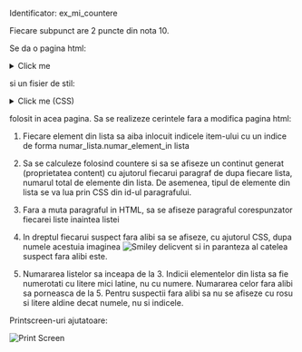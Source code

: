 Identificator: ex_mi_countere

Fiecare subpunct are 2 puncte din nota 10.

Se da o pagina html:

<details>
<summary> Click me </summary>
<p>
    
```
<!DOCTYPE html>
<html>
<head>
	<meta charset="UTF-8"/>
	<title>Cazul lui Monsieur Gandac de Cuisine</title>
	<link rel="stylesheet" href="stil_test_countere_gandacescu.css" type="text/css"/>
</head>
<body>
	<div id="container">
		<h1>Document referitor la tragicul sfarsit al lui Monsieur Gandac de Cuisine</h1>
		<p>Azi, <time datetime="2015-04-12">12 aprilie 2015</time>, s-a intamplat un tragic accident in care respectabilul Monsieur Gandac de Cuisine a fost calcat, fara de mila, pe intuneric, de catre un rauvoitor.</p>

		<p>Iata listele celor prezenti la locul faptei (primele 2 liste nu sunt trecute aici - in ele erau 4 suspecti fara alibi):</p>
		<div class="cont_lista">
			<ol>
				<li> Mitza </li>
				<li class="fara_alibi"> Mimi </li>
				<li> Miau </li>
				<li> Motanette </li>
			</ol>
			<p class="concluzie" id="pisici"></p>
		</div>
		<div class="cont_lista">
			<ol>
				<li> Soricescu </li>
				<li class="fara_alibi"> Rontziski </li>
				<li class="fara_alibi"> Sir Mouse </li>
				<li> Shoricello </li>
			</ol>
			<p class="concluzie" id="soareci"></p>
		</div>
		<div class="cont_lista">
		<ol>
			<li> Pufulete </li>
			<li class="fara_alibi"> Ciupicete </li>
		</ol>
		<p class="concluzie" id="papuci"></p>
		</div>
	</div>
</body>
</html>
```

</details>

 si un fisier de stil:

<details>
<summary>Click me (CSS)</summary>

```
body
{
	background:skyblue;
}
		
div#container
{
	margin-left:15%;
	margin-right:15%;
	border-left:2px solid grey;
	border-right:2px solid grey;
	background:white;
	padding:5%;
}

li.fara_alibi
{
	color:red;
	font-weight:bold;
}
```

</details>

 folosit in acea pagina. Sa se realizeze cerintele fara a modifica pagina html:

1) Fiecare element din lista sa aiba inlocuit indicele item-ului cu un indice de forma numar_lista.numar_element_in lista

2) Sa se calculeze folosind countere si sa se afiseze un continut generat (proprietatea content) cu ajutorul fiecarui paragraf de dupa fiecare lista, numarul total de elemente din lista. De asemenea, tipul de elemente din lista se va lua prin CSS din id-ul paragrafului.

3) Fara a muta paragraful in HTML, sa se afiseze paragraful corespunzator fiecarei liste inaintea listei

4) In dreptul fiecarui suspect fara alibi sa se afiseze, cu ajutorul CSS, dupa numele acestuia imaginea ![Smiley](https://user-images.githubusercontent.com/38056943/77872756-8dca0a80-7250-11ea-8737-b4fab2382fa4.png)
 delicvent si in paranteza al catelea suspect fara alibi este.

5) Numararea listelor sa inceapa de la 3. Indicii elementelor din lista sa fie numerotati cu litere mici latine, nu cu numere. Numararea celor fara alibi sa porneasca de la 5. Pentru suspectii fara alibi sa nu se afiseze cu rosu si litere aldine decat numele, nu si indicele.

Printscreen-uri ajutatoare:

![Print Screen](https://user-images.githubusercontent.com/38056943/77872811-be11a900-7250-11ea-8f69-ed5f9e69d2c6.png)
